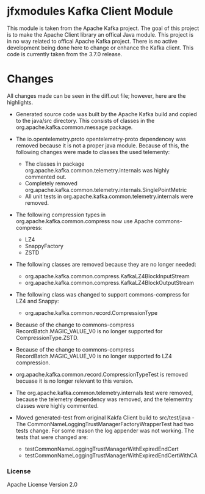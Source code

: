 # jfxmodules Kafka Client Module

This module is taken from the Apache Kafka project. The goal of this project
is to make the Apache Client library an offical Java module. This project
is in no way related to offical Apache Kafka project. There is no active
development being done here to change or enhance the Kafka client. This code is
currently taken from the 3.7.0 release.

# Changes

All changes made can be seen in the diff.out file; however, here are the highlights.

- Generated source code was built by the Apache Kafka build and copied to the
java/src directory. This consists of classes in the org.apache.kafka.common.message
package.
- The io.opentelemetry.proto opentelemetry-proto dependencey was removed because
it is not a proper java module. Because of this, the following changes were
made to classes the used telementy:
    - The classes in package org.apache.kafka.common.telemetry.internals 
was highly commented out.
    - Completely removed org.apache.kafka.common.telemetry.internals.SinglePointMetric
    - All unit tests in org.apache.kafka.common.telemetry.internals were removed.

- The following compression types in org.apache.kafka.common.compress now use Apache
commons-compress:
    - LZ4
    - SnappyFactory
    - ZSTD
- The following classes are removed because they are no longer needed:
    - org.apache.kafka.common.compress.KafkaLZ4BlockInputStream
    - org.apache.kafka.common.compress.KafkaLZ4BlockOutputStream
- The following class was changed to support commons-compress for LZ4 and Snappy:
    - org.apache.kafka.common.record.CompressionType
- Because of the change to commons-compress RecordBatch.MAGIC_VALUE_V0 is no longer supported for
  CompressionType.ZSTD.
- Because of the change to commons-compress RecordBatch.MAGIC_VALUE_V0 is no longer 
supported fo LZ4 compression.
- org.apache.kafka.common.record.CompressionTypeTest is removed becuase it is
no longer relevant to this version.
- The org.apache.kafka.common.telemetry.internals test were removed, because
the telemetry dependency was removed, and the telememtry classes were highly
commented.
- Moved generated-test from original Kakfa Client build to src/test/java
-The CommonNameLoggingTrustManagerFactoryWrapperTest had two tests change. For some
reason the log appender was not working. The tests that were changed are:
    - testCommonNameLoggingTrustManagerWithExpiredEndCert
    - testCommonNameLoggingTrustManagerWithExpiredEndCertWithCA


### License
Apache License Version 2.0

    